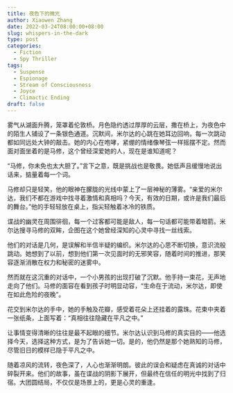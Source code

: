 ```yaml
---
title: 夜色下的微光
author: Xiaowen Zhang
date: 2022-03-24T08:00:00+08:00
slug: whispers-in-the-dark
type: post
categories:
  - Fiction
  - Spy Thriller
tags:
  - Suspense
  - Espionage
  - Stream of Consciousness
  - Joyce
  - Climactic Ending
draft: false
---
```


雾气从湖面升腾，笼罩着伦敦桥。月色隐约透过厚厚的云层，撒在桥上，为夜色中的陌生人铺设了一条银色通道。沉默间，米尔达的心跳在她耳边回响，每一次跳动都如同远处大钟的敲击。她的内心在咆哮，紧绷的情绪像琴弦一样摇摆不定。然而面对面坐着的是马修，这个曾经深爱她的人，现在是谁知道呢？

“马修，你未免也太大胆了。”言下之意，既是挑战也是敬畏。她低声且缓慢地说出话来，掂量着每一个词。

马修却只是轻笑，他的眼神在朦胧的光线中蒙上了一层神秘的薄雾。“亲爱的米尔达，我们不都在游戏中找寻着激情和真相吗？今天，有效的日期，或许是我们最后的舞台。”他的手轻轻放在桌上，指尖轻触着冰冷的铁质。

谍战的幽灵在周围徘徊，每一个过客都可能是敌人，每一句话都可能带着暗箭。米尔达搜寻马修的双眸，企图在这个她曾经深知的心灵中寻找一丝线索。

他们的对话是几何，是误解和半信半疑的编织。米尔达的心思不断切换，意识流般跳动。她想到了以前，想到他们第一次见面时的无邪笑容，随着时间的推进，那笑容逐渐消散在权力和秘密的迷雾中。

[^_^]: 归根结底，马修的忠诚和他的秘密所在，是她必须探明的。

然而就在这沉重的对话中，一个小男孩的出现打破了沉默。他手持一束花，无声地走向了他们。马修的面容在看到孩子时明显动容，“生命在于流动，米尔达，即使在如此危险的夜晚”。

花交到米尔达的手中，她的手触及花瓣，感受着花朵上还挂着的露珠。花束中夹着一张纸条，上面写着：“真相往往隐藏在平凡之中。”

让事情变得清晰的往往是最不起眼的细节。米尔达认识到马修的真实目的——他选择今天，选择这种方式，是为了告诉她一切。是的，他仍然是那个她熟知的马修，尽管旧日的模样已隐于平凡之中。

随着凉风的流转，夜色深了，人心也渐渐明朗。彼此的误会和疑虑在真诚的对话中碎裂开来。他们的故事，虽在谍战的阴影下展开，但最终在信任的明光中找到了归宿。大团圆结局，不仅仅是场景上的，更是心灵的重逢。

[^_^]: 在这夜晚，两个心灵在真相和信任中重建了曾经的坚固桥梁。而这有效的日期，成了他们共同记忆的新篇章。
